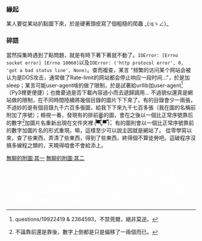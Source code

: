 ### 緣起
某人要從某站扒點圖下來，於是硬著頭皮寫了個粗糙的爬蟲 \_(:qゝ∠)\_
### 碎語
當然採集時遇到了點問題，就是有時下著下著就不動了。`IOError: [Errno socket error] [Errno 10060]`以及`IOError: ('http protocol error', 0, 'got a bad status line', None)`。查而複查，某言 "频繁的访问某个网站会被认为是DOS攻击，通常做了Rate-limit的网站都会停止响应一段时间..."，於是加sleep；某言可能user-agent啥的做了限制，於是試著給urllib加user-agent[^ua]（Py3裡更便捷）；也擔憂過是否下載內容過小而去遞歸調用... 不過貌似還真是網站做的限制，在不同時間陸續將幾個目錄的圖片下下來了。有的目錄會少一兩張，不過妙的是有個目錄九千六百多張圖，給我下下來九千七百多張（我在圖的名稱前附加了序號）；檢視一番，發現有的排前面的圖，會在之後以一個比正常序號靠后的數字[^num]加圖片名重新出現在文件夾裡 (̿▀̿̿Ĺ̯̿̿▀̿ ̿)̄，有的圖則會以一個比正常序號靠前的數字加圖片名的形式重現。嘛，這樣至少可以說主因就是網站了。
從零學寫以來，查了些東西，弄清了些東西，得到了些東西，終得個不算徒勞吧。這破程序沒搞多線程之類的，天曉得咱會不會給添上。

[無聊的附圖·其一](http://i.imgur.com/SGyGHs9.jpg)
[無聊的附圖·其二](http://i.imgur.com/Yq43Bad.jpg)

[^ua]: questions/19922419 & 2364593，不禁莞爾，絕非莫逆。
[^num]: 不論靠前還是靠後，數字上倒都是只是偏移了一兩個而已。	

<font color="#fff">markdown這鬼東西就是作。發明出幾個輪子符號，就真能達到號讓人專注文本內容？咱是在html、css後才接觸這貨的，實在是對它無甚興趣。終究還是要轉成html顯示的玩意，偏偏卻要套層紙，誇飾出一箇名目，讓人好笑。話說您是有多忙？連寫箇html標籤的時間都抽不出了吶？！敢情每次文章內容都如恒河沙數那樣浩淼無際？嘖嘖。
嘛，愛捧捧，愛用用；哈啊。多言無益，完。</font>